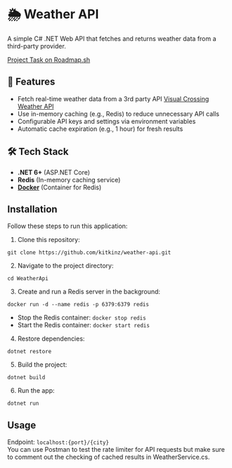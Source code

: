 # 🌦️ Weather API
A simple C# .NET Web API that fetches and returns weather data from a third-party provider.

[Project Task on Roadmap.sh](https://roadmap.sh/projects/weather-api-wrapper-service)

## 🚀 Features
- Fetch real-time weather data from a 3rd party API [Visual Crossing Weather API](https://www.visualcrossing.com/weather-api)
- Use in-memory caching (e.g., Redis) to reduce unnecessary API calls  
- Configurable API keys and settings via environment variables  
- Automatic cache expiration (e.g., 1 hour) for fresh results

## 🛠️ Tech Stack
- **.NET 6+** (ASP.NET Core)  
- **Redis** (In-memory caching service)
- [**Docker**](https://docs.docker.com/) (Container for Redis)  

## Installation
Follow these steps to run this application:
1. Clone this repository:
```
git clone https://github.com/kitkinz/weather-api.git
```
2. Navigate to the project directory:
```
cd WeatherApi
```
3. Create and run a Redis server in the background:
```
docker run -d --name redis -p 6379:6379 redis
```
- Stop the Redis container: `docker stop redis`
- Start the Redis container: `docker start redis`
4. Restore dependencies:
```
dotnet restore
```
5. Build the project:
```
dotnet build
```
6. Run the app:
```
dotnet run
```

## Usage
Endpoint: `localhost:{port}/{city}`
<br />
You can use Postman to test the rate limiter for API requests but
make sure to comment out the checking of cached results in WeatherService.cs.